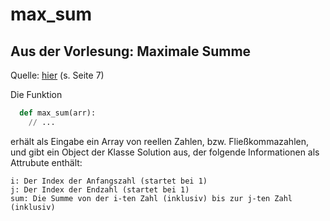 # max_sum
## Aus der Vorlesung: Maximale Summe

Quelle: [hier](https://elearning.uni-bayreuth.de/pluginfile.php/2415891/mod_resource/content/6/1handout.pdf) (s. Seite 7)

Die Funktion 
```python
  def max_sum(arr):
    // ...
```
erhält als Eingabe ein Array von reellen Zahlen, bzw. Fließkommazahlen, und gibt ein Object der Klasse Solution aus, der folgende Informationen als Attrubute enthält:

```
i: Der Index der Anfangszahl (startet bei 1)
j: Der Index der Endzahl (startet bei 1)
sum: Die Summe von der i-ten Zahl (inklusiv) bis zur j-ten Zahl (inklusiv)
```





